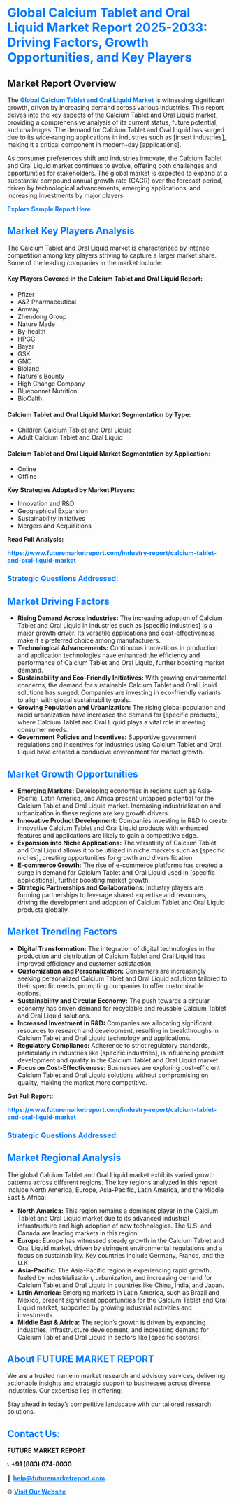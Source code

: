 <h1 style="color: #007BFF;">Global Calcium Tablet and Oral Liquid Market Report 2025-2033: Driving Factors, Growth Opportunities, and Key Players</h1>

<section id="overview">
<h2>Market Report Overview</h2>
<p>The <a href="https://www.futuremarketreport.com/industry-report/calcium-tablet-and-oral-liquid-market" style="color: #007BFF; text-decoration: none;"><strong>Global Calcium Tablet and Oral Liquid Market</strong></a> is witnessing significant growth, driven by increasing demand across various industries. This report delves into the key aspects of the Calcium Tablet and Oral Liquid market, providing a comprehensive analysis of its current status, future potential, and challenges. The demand for Calcium Tablet and Oral Liquid has surged due to its wide-ranging applications in industries such as [insert industries], making it a critical component in modern-day [applications].</p>
<p>As consumer preferences shift and industries innovate, the Calcium Tablet and Oral Liquid market continues to evolve, offering both challenges and opportunities for stakeholders. The global market is expected to expand at a substantial compound annual growth rate (CAGR) over the forecast period, driven by technological advancements, emerging applications, and increasing investments by major players.</p>
</section>

<section id="overview">
<p><a href="https://www.futuremarketreport.com/request-sample/reportId=41571" style="color: #007BFF; text-decoration: none;"><strong>Explore Sample Report Here</strong></a></p>
</section>

<section id="key-players">
<h2 style="color: #007BFF;">Market Key Players Analysis</h2>
<p>The Calcium Tablet and Oral Liquid market is characterized by intense competition among key players striving to capture a larger market share. Some of the leading companies in the market include:</p>
<h4>Key Players Covered in the Calcium Tablet and Oral Liquid Report:</h4>
<ul><li>Pfizer</li><li>A&amp;Z Pharmaceutical</li><li>Amway</li><li>Zhendong Group</li><li>Nature Made</li><li>By-health</li><li>HPGC</li><li>Bayer</li><li>GSK</li><li>GNC</li><li>Bioland</li><li>Nature&#039;s Bounty</li><li>High Change Company</li><li>Bluebonnet Nutrition</li><li>BioCalth</li></ul>
<h4>Calcium Tablet and Oral Liquid Market Segmentation by Type:</h4>
<ul><li>Children Calcium Tablet and Oral Liquid</li><li>Adult Calcium Tablet and Oral Liquid</li></ul>

<h4>Calcium Tablet and Oral Liquid Market Segmentation by Application:</h4>
<ul><li>Online</li><li>Offline</li></ul>
<p><strong>Key Strategies Adopted by Market Players:</strong></p>
<ul>
<li>Innovation and R&D</li>
<li>Geographical Expansion</li>
<li>Sustainability Initiatives</li>
<li>Mergers and Acquisitions</li>
</ul>
</section>

<section>
<p><strong>Read Full Analysis: </strong></p><a href="https://www.futuremarketreport.com/industry-report/calcium-tablet-and-oral-liquid-market" style="color: #007BFF; text-decoration: none;"><strong>https://www.futuremarketreport.com/industry-report/calcium-tablet-and-oral-liquid-market</strong></a>
<h3 style="color: #007BFF;">Strategic Questions Addressed:</h3>
</section>

<section id="driving-factors">
<h2 style="color: #007BFF;">Market Driving Factors</h2>
<ul>
<li><strong>Rising Demand Across Industries:</strong> The increasing adoption of Calcium Tablet and Oral Liquid in industries such as [specific industries] is a major growth driver. Its versatile applications and cost-effectiveness make it a preferred choice among manufacturers.</li>
<li><strong>Technological Advancements:</strong> Continuous innovations in production and application technologies have enhanced the efficiency and performance of Calcium Tablet and Oral Liquid, further boosting market demand.</li>
<li><strong>Sustainability and Eco-Friendly Initiatives:</strong> With growing environmental concerns, the demand for sustainable Calcium Tablet and Oral Liquid solutions has surged. Companies are investing in eco-friendly variants to align with global sustainability goals.</li>
<li><strong>Growing Population and Urbanization:</strong> The rising global population and rapid urbanization have increased the demand for [specific products], where Calcium Tablet and Oral Liquid plays a vital role in meeting consumer needs.</li>
<li><strong>Government Policies and Incentives:</strong> Supportive government regulations and incentives for industries using Calcium Tablet and Oral Liquid have created a conducive environment for market growth.</li>
</ul>
</section>

<section id="growth-opportunities">
<h2 style="color: #007BFF;">Market Growth Opportunities</h2>
<ul>
<li><strong>Emerging Markets:</strong> Developing economies in regions such as Asia-Pacific, Latin America, and Africa present untapped potential for the Calcium Tablet and Oral Liquid market. Increasing industrialization and urbanization in these regions are key growth drivers.</li>
<li><strong>Innovative Product Development:</strong> Companies investing in R&D to create innovative Calcium Tablet and Oral Liquid products with enhanced features and applications are likely to gain a competitive edge.</li>
<li><strong>Expansion into Niche Applications:</strong> The versatility of Calcium Tablet and Oral Liquid allows it to be utilized in niche markets such as [specific niches], creating opportunities for growth and diversification.</li>
<li><strong>E-commerce Growth:</strong> The rise of e-commerce platforms has created a surge in demand for Calcium Tablet and Oral Liquid used in [specific applications], further boosting market growth.</li>
<li><strong>Strategic Partnerships and Collaborations:</strong> Industry players are forming partnerships to leverage shared expertise and resources, driving the development and adoption of Calcium Tablet and Oral Liquid products globally.</li>
</ul>
</section>

<section id="trending-factors">
<h2 style="color: #007BFF;">Market Trending Factors</h2>
<ul>
<li><strong>Digital Transformation:</strong> The integration of digital technologies in the production and distribution of Calcium Tablet and Oral Liquid has improved efficiency and customer satisfaction.</li>
<li><strong>Customization and Personalization:</strong> Consumers are increasingly seeking personalized Calcium Tablet and Oral Liquid solutions tailored to their specific needs, prompting companies to offer customizable options.</li>
<li><strong>Sustainability and Circular Economy:</strong> The push towards a circular economy has driven demand for recyclable and reusable Calcium Tablet and Oral Liquid solutions.</li>
<li><strong>Increased Investment in R&D:</strong> Companies are allocating significant resources to research and development, resulting in breakthroughs in Calcium Tablet and Oral Liquid technology and applications.</li>
<li><strong>Regulatory Compliance:</strong> Adherence to strict regulatory standards, particularly in industries like [specific industries], is influencing product development and quality in the Calcium Tablet and Oral Liquid market.</li>
<li><strong>Focus on Cost-Effectiveness:</strong> Businesses are exploring cost-efficient Calcium Tablet and Oral Liquid solutions without compromising on quality, making the market more competitive.</li>
</ul>
</section>

<section>
<p><strong>Get Full Report: </strong></p><a href="https://www.futuremarketreport.com/industry-report/calcium-tablet-and-oral-liquid-market" style="color: #007BFF; text-decoration: none;"><strong>https://www.futuremarketreport.com/industry-report/calcium-tablet-and-oral-liquid-market</strong></a>
<h3 style="color: #007BFF;">Strategic Questions Addressed:</h3>
</section>


<section id="regional-analysis">
<h2 style="color: #007BFF;">Market Regional Analysis</h2>
<p>The global Calcium Tablet and Oral Liquid market exhibits varied growth patterns across different regions. The key regions analyzed in this report include North America, Europe, Asia-Pacific, Latin America, and the Middle East & Africa:</p>
<ul>
<li><strong>North America:</strong> This region remains a dominant player in the Calcium Tablet and Oral Liquid market due to its advanced industrial infrastructure and high adoption of new technologies. The U.S. and Canada are leading markets in this region.</li>
<li><strong>Europe:</strong> Europe has witnessed steady growth in the Calcium Tablet and Oral Liquid market, driven by stringent environmental regulations and a focus on sustainability. Key countries include Germany, France, and the U.K.</li>
<li><strong>Asia-Pacific:</strong> The Asia-Pacific region is experiencing rapid growth, fueled by industrialization, urbanization, and increasing demand for Calcium Tablet and Oral Liquid in countries like China, India, and Japan.</li>
<li><strong>Latin America:</strong> Emerging markets in Latin America, such as Brazil and Mexico, present significant opportunities for the Calcium Tablet and Oral Liquid market, supported by growing industrial activities and investments.</li>
<li><strong>Middle East & Africa:</strong> The region’s growth is driven by expanding industries, infrastructure development, and increasing demand for Calcium Tablet and Oral Liquid in sectors like [specific sectors].</li>
</ul>
</section>

<footer>
<h2 style="color: #007BFF;">About FUTURE MARKET REPORT</h2>
<p>We are a trusted name in market research and advisory services, delivering actionable insights and strategic support to businesses across diverse industries. Our expertise lies in offering:</p>

<p>Stay ahead in today’s competitive landscape with our tailored research solutions.</p>

<h2 style="color: #007BFF;">Contact Us:</h2>
<p><strong>FUTURE MARKET REPORT</strong></p>
<p>📞 <strong>+91 (883) 074-8030</strong></p>
<p>📧 <strong><a href="mailto:help@futuremarketreport.com" style="color: #007BFF;">help@futuremarketreport.com</a></strong></p>
<p>🌐 <strong><a href="https://www.futuremarketreport.com/" style="color: #007BFF;">Visit Our Website</a></strong></p>
</footer>